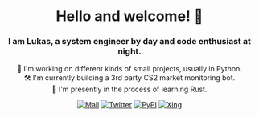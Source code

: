<h1 align="center"> Hello and welcome! 👋 </h1>
<h3 align="center">I am Lukas, a system engineer by day and code enthusiast at night.</h3>

<p align="center">
  🔭 I'm working on different kinds of small projects, usually in Python.<br>
  🛠️ I'm currently building a 3rd party CS2 market monitoring bot.<br>
  🌱 I'm presently in the process of learning Rust.
</p>


<div id="shields" align="center">

[![Mail][mail-shield]][mail-url]
[![Twitter][twitter-shield]][twitter-url]
[![PyPI][pypi-shield]][pypi-url]
[![Xing][xing-shield]][xing-url]
</div>

<!-- MARKDOWN LINKS & IMAGES -->
[twitter-shield]: https://img.shields.io/badge/-%40LyuxGG-blue.svg?&style=flat&logo=twitter&logoColor=white
[twitter-url]: https://twitter.com/LyuxGG
[mail-shield]: https://img.shields.io/badge/-m%40hler.eu-red?style=flat&logo=Gmail&logoColor=white&link=mailto:m@hler.eu
[mail-url]: mailto:m@hler.eu
[pypi-shield]: https://img.shields.io/badge/PyPI-yellow?style=flat&logo=pypi
[pypi-url]: https://pypi.org/user/Lyux
[xing-shield]: https://img.shields.io/static/v1?style=flat&message=Xing&color=006567&logo=Xing&logoColor=FFFFFF&label
[xing-url]: https://www.xing.com/profile/Lukas_Mahler10
